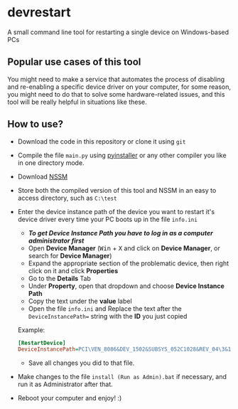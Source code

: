 # devrestart
A small command line tool for restarting a single device on Windows-based PCs

## Popular use cases of this tool
You might need to make a service that automates the process of disabling and re-enabling a specific device driver on your computer, for some reason, you might need to do that to solve some hardware-related issues, and this tool will be really helpful in situations like these.

## How to use?
* Download the code in this repository or clone it using `git`
* Compile the file `main.py` using [pyinstaller](https://pypi.org/project/pyinstaller/) or any other compiler you like in one directory mode.
* Download [NSSM](https://nssm.cc/)
* Store both the compiled version of this tool and NSSM in an easy to access directory, such as `C:\test`
* Enter the device instance path of the device you want to restart it's device driver every time your PC boots up in the file `info.ini`
  * ***To get Device Instance Path you have to log in as a computer administrator first***
  * Open **Device Manager** (<kbd>Win</kbd> + <kbd>X</kbd> and click on **Device Manager**, or search for **Device Manager**)
  * Expand the appropriate section of the problematic device, then right click on it and click **Properties**
  * Go to the **Details** Tab
  * Under **Property**, open that dropdown and choose **Device Instance Path**
  * Copy the text under the **value** label
  * Open the file `info.ini` and Replace the text after the `DeviceInstancePath=` string with the **ID** you just copied
  
  Example:
  ```ini
  [RestartDevice]
  DeviceInstancePath=PCI\VEN_8086&DEV_1502&SUBSYS_052C1028&REV_04\3&11583659&0&C8
  ```
  * Save all changes you did to that file.
* Make changes to the file `install (Run as Admin).bat` if necessary, and run it as Administrator after that.
* Reboot your computer and enjoy! :)
